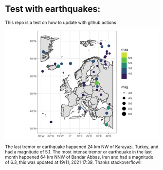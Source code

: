 <!-- README.md is generated from README.Rmd. Please edit that file -->

Test with earthquakes:
======================

This repo is a test on how to update with github actions

![](man/figures/README-unnamed-chunk-2-1.png)

The last tremor or earthquake happened 24 km NW of Karayazı, Turkey, and
had a magnitude of 5.1. The most intense tremor or earthquake in the
last month happened 64 km NNW of Bandar Abbas, Iran and had a magnitude
of 6.3, this was updated at 19/11, 2021 17:39. Thanks stackoverflow!!
